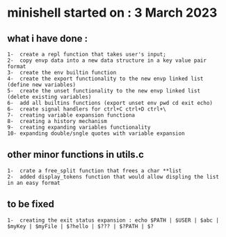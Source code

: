 # minishell started on : 3 March 2023
## what i have done : 
	1-	create a repl function that takes user's input;
	2-	copy envp data into a new data structure in a key value pair format
	3-	create the env builtin function
	4-	create the export functionality to the new envp linked list	(define new variables)
	5-	create the unset functionality to the new envp linked list		(delete existing variables)
	6-	add all builtins functions (export unset env pwd cd exit echo)
	6-	create signal handlers for ctrl+C ctrl+D ctrl+\
	7-	creating variable expansion functiona
	8-	creating a history mechanism
	9-	creating expanding variables functionality
	10-	expanding double/sngle quotes with variable expansion
## other minor functions in utils.c
	1-	crate a free_split function that frees a char **list
	2-	added display_tokens function that would allow displing the list in an easy format
## to be fixed
	1-	creating the exit status expansion : echo $PATH | $USER | $abc | $myKey | $myFile | $?hello | $??? | $?PATH | $?
